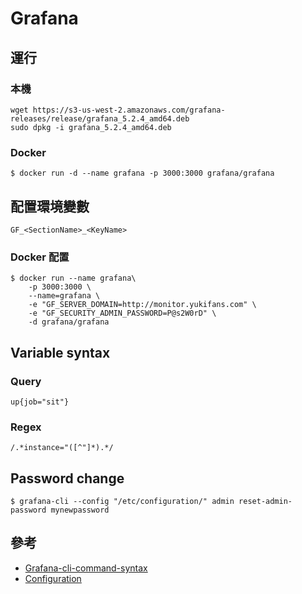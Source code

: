 # Grafana

## 運行

### 本機

```
wget https://s3-us-west-2.amazonaws.com/grafana-releases/release/grafana_5.2.4_amd64.deb 
sudo dpkg -i grafana_5.2.4_amd64.deb 
```

### Docker

```
$ docker run -d --name grafana -p 3000:3000 grafana/grafana
```

## 配置環境變數

```
GF_<SectionName>_<KeyName>
```

### Docker 配置

```
$ docker run --name grafana\
    -p 3000:3000 \
    --name=grafana \
    -e "GF_SERVER_DOMAIN=http://monitor.yukifans.com" \
    -e "GF_SECURITY_ADMIN_PASSWORD=P@s2W0rD" \
    -d grafana/grafana
```

## Variable syntax

### Query

```
up{job="sit"}
```

### Regex

```
/.*instance="([^"]*).*/
```

## Password change

```
$ grafana-cli --config "/etc/configuration/" admin reset-admin-password mynewpassword
```

## 參考 

- [Grafana-cli-command-syntax](https://grafana.com/docs/grafana/latest/administration/cli/#grafana-cli-command-syntax)
- [Configuration](https://grafana.com/docs/grafana/latest/administration/configuration/)